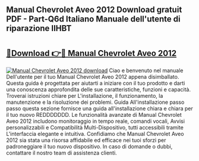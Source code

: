 ## Manual Chevrolet Aveo 2012 Download gratuit PDF - Part-Q6d Italiano Manuale dell'utente di riparazione IIHBT

# <h2><a href="http://dfeon96.blite.top/?on=Manual+Chevrolet+Aveo+2012">🔗Download 👉🔴 Manual Chevrolet Aveo 2012</a></h2>

[![Manual Chevrolet Aveo 2012 download](https://i.imgur.com/lujVjoI.png)](http://dfeon96.blite.top/?on=Manual+Chevrolet+Aveo+2012)
Ciao e benvenuto nel manuale Dell'utente per il tuo Manual Chevrolet Aveo 2012 appena disimballato. Questa guida è progettata per aiutarti a iniziare con il tuo prodotto e darti una conoscenza approfondita delle sue caratteristiche, funzioni e capacità. Troverai istruzioni chiare per L'installazione, il funzionamento, la manutenzione e la risoluzione dei problemi. Guida All'installazione passo passo questa sezione fornisce una guida all'installazione chiara e chiara per il tuo nuovo REDDDDDDD. Le funzionalità avanzate di Manual Chevrolet Aveo 2012 includono monitoraggio in tempo reale, comandi vocali, Avvisi personalizzabili e Compatibilità Multi-Dispositivo, tutti accessibili tramite L'interfaccia elegante e intuitiva. Confidiamo che Manual Chevrolet Aveo 2012 sia stata una risorsa affidabile ed efficace nei tuoi sforzi per padroneggiare il tuo nuovo dispositivo. In caso di domande o dubbi, contattare il nostro team di assistenza clienti.
